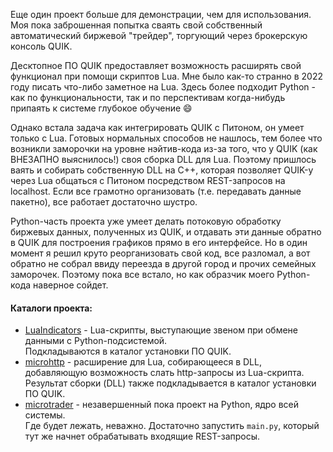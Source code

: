Еще один проект больше для демонстрации, чем для использования. Моя пока заброшенная попытка сваять свой собственный автоматический биржевой "трейдер", торгующий через брокерскую консоль QUIK.

Десктопное ПО QUIK предоставляет возможность расширять свой функционал при помощи скриптов Lua. Мне было как-то странно в 2022 году писать что-либо заметное на Lua. Здесь более подходит Python - как по функциональности, так и по перспективам когда-нибудь припаять к системе глубокое обучение :smile:

Однако встала задача как интегрировать QUIK с Питоном, он умеет только с Lua. Готовых нормальных способов не нашлось, тем более что возникли заморочки на уровне нэйтив-кода из-за того, что у QUIK (как ВНЕЗАПНО выяснилось!) своя сборка DLL для Lua. Поэтому пришлось ваять и собирать собственную DLL на C++, которая позволяет QUIK-у через Lua общаться с Питоном посредством REST-запросов на localhost. Если все грамотно организовать (т.е. передавать данные пакетно), все работает достаточно шустро.

Python-часть проекта уже умеет делать потоковую обработку биржевых данных, полученных из QUIK, и отдавать эти данные обратно в QUIK для построения графиков прямо в его интерфейсе. Но в один момент я решил круто реорганизовать свой код, все разломал, а вот обратно не собрал ввиду переезда в другой город и прочих семейных заморочек. Поэтому пока все встало, но как образчик моего Python-кода наверное сойдет.

#### Каталоги проекта:  
- [LuaIndicators](https://github.com/WiseToad/microtrader/tree/main/LuaIndicators) - Lua-скрипты, выступающие звеном при обмене данными с Python-подсистемой.  
Подкладываются в каталог установки ПО QUIK.  
- [microhttp](https://github.com/WiseToad/microtrader/tree/main/microhttp) - расширение для Lua, собирающееся в DLL, добавляющую возможность слать http-запросы из Lua-скрипта.  
Результат сборки (DLL) также подкладывается в каталог установки ПО QUIK.  
- [microtrader](https://github.com/WiseToad/microtrader/tree/main/microtrader) - незавершенный пока проект на Python, ядро всей системы.  
Где будет лежать, неважно. Достаточно запустить `main.py`, который тут же начнет обрабатывать входящие REST-запросы.
